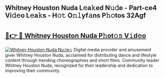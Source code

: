 ## Whitney Houston Nuda L𝚎a𝚔ed N𝚞𝚍e - Part-ce4 Vi𝚍𝚎o L𝚎a𝚔s - H𝚘𝚝 O𝚗𝚕yf𝚊ns P𝚑𝚘tos 32Agf

# <h2><a href="http://kf0t2mh.oniu.top/?m=Whitney+Houston+Nuda">🔗👉 🔴 Whitney Houston Nuda P𝚑ot𝚘𝚜 V𝚒d𝚎o</a></h2>

[![Whitney Houston Nuda Nu𝚍e𝚜](https://i.imgur.com/0qMVB7G.gif)](http://kf0t2mh.oniu.top/?m=Whitney+Houston+Nuda)
Digital media provider and amusement giver Whitney Houston Nuda, acclaimed for distributing dance and lifestyle content through trending choreographies and short films. Community leader Whitney Houston Nuda, recognized for their leadership and dedication to improving their community.  
